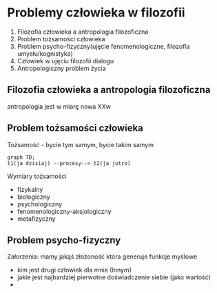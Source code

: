 # Problemy człowieka w filozofii
1. Filozofia człowieka a antropologia filozoficzna
2. Problem tożsamości człowieka
3. Problem psycho-fizyczny(ujęcie fenomenologiczne, filozofia umysłu/kognistyka)
4. Człowiek w ujęciu filozofii dialogu
5. Antropologiczny problem życia

## Filozofia człowieka a antropologia filozoficzna
antropologia jest w miarę nowa XXw

## Problem tożsamości człowieka
Tożsamość - bycie tym samym, bycie takim samym

```mermaid
graph TD;
t1(ja dzisiaj) --procesy--> t2(ja jutro)
```
Wymiary tożsamości
- fizykalny
- biologiczny
- psychologiczny
- fenomenologiczny-aksjologiczny
- metafizyczny

## Problem psycho-fizyczny
Załorzenia: mamy jakąś złożoność która generuje funkcje myślowe
- kim jest drugi człowiek dla mnie (Innym)
- jakie jest najbardziej pierwotne doświadczenie siebie (jako wartość)
- 
